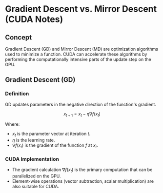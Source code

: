 # Gradient Descent vs. Mirror Descent (CUDA Notes)

## Concept

Gradient Descent (GD) and Mirror Descent (MD) are optimization algorithms used to minimize a function. CUDA can accelerate these algorithms by performing the computationally intensive parts of the update step on the GPU.

## Gradient Descent (GD)

### Definition

GD updates parameters in the negative direction of the function's gradient.

$$
x_{t+1} = x_t - \eta \nabla f(x_t)
$$

Where:

* $x_t$ is the parameter vector at iteration $t$.
* $\eta$ is the learning rate.
* $\nabla f(x_t)$ is the gradient of the function $f$ at $x_t$.

### CUDA Implementation

* The gradient calculation $\nabla f(x_t)$ is the primary computation that can be parallelized on the GPU.
* Element-wise operations (vector subtraction, scalar multiplication) are also suitable for CUDA.
